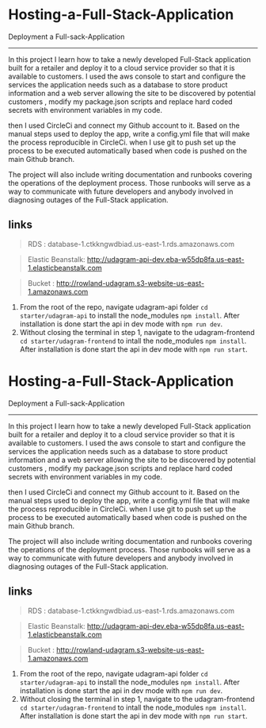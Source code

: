 # Hosting-a-Full-Stack-Application

Deployment a Full-sack-Application

---

In this project I learn how to take a newly developed Full-Stack application built for a retailer and deploy it to a cloud service provider so that it is available to customers. I used the aws console to start and configure the services the application needs such as a database to store product information and a web server allowing the site to be discovered by potential customers , modify my package.json scripts and replace hard coded secrets with environment variables in my code.

then I used CircleCi and connect my Github account to it. Based on the manual steps used to deploy the app, write a config.yml file that will make the process reproducible in CircleCi. when I use git to push set up the process to be executed automatically based when code is pushed on the main Github branch.

The project will also include writing documentation and runbooks covering the operations of the deployment process. Those runbooks will serve as a way to communicate with future developers and anybody involved in diagnosing outages of the Full-Stack application.

## links

> RDS : database-1.ctkkngwdbiad.us-east-1.rds.amazonaws.com

> Elastic Beanstalk: http://udagram-api-dev.eba-w55dp8fa.us-east-1.elasticbeanstalk.com

> Bucket : http://rowland-udagram.s3-website-us-east-1.amazonaws.com

1. From the root of the repo, navigate udagram-api folder `cd starter/udagram-api` to install the node_modules `npm install`. After installation is done start the api in dev mode with `npm run dev`.
1. Without closing the terminal in step 1, navigate to the udagram-frontend `cd starter/udagram-frontend` to intall the node_modules `npm install`. After installation is done start the api in dev mode with `npm run start`.

# Hosting-a-Full-Stack-Application

Deployment a Full-sack-Application

---

In this project I learn how to take a newly developed Full-Stack application built for a retailer and deploy it to a cloud service provider so that it is available to customers. I used the aws console to start and configure the services the application needs such as a database to store product information and a web server allowing the site to be discovered by potential customers , modify my package.json scripts and replace hard coded secrets with environment variables in my code.

then I used CircleCi and connect my Github account to it. Based on the manual steps used to deploy the app, write a config.yml file that will make the process reproducible in CircleCi. when I use git to push set up the process to be executed automatically based when code is pushed on the main Github branch.

The project will also include writing documentation and runbooks covering the operations of the deployment process. Those runbooks will serve as a way to communicate with future developers and anybody involved in diagnosing outages of the Full-Stack application.

## links

> RDS : database-1.ctkkngwdbiad.us-east-1.rds.amazonaws.com

> Elastic Beanstalk: http://udagram-api-dev.eba-w55dp8fa.us-east-1.elasticbeanstalk.com

> Bucket : http://rowland-udagram.s3-website-us-east-1.amazonaws.com

1. From the root of the repo, navigate udagram-api folder `cd starter/udagram-api` to install the node_modules `npm install`. After installation is done start the api in dev mode with `npm run dev`.
1. Without closing the terminal in step 1, navigate to the udagram-frontend `cd starter/udagram-frontend` to intall the node_modules `npm install`. After installation is done start the api in dev mode with `npm run start`.
